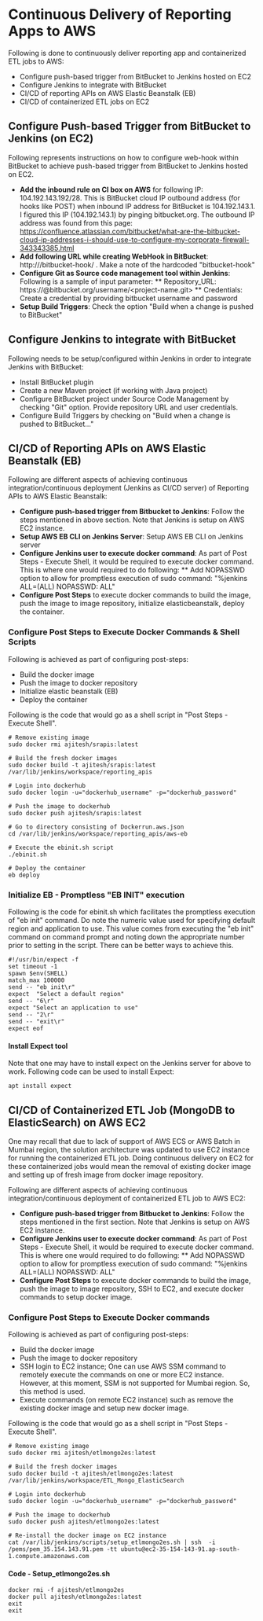 # Continuous Delivery of Reporting Apps to AWS 

Following is done to continuously deliver reporting app and containerized ETL jobs to AWS:

* Configure push-based trigger from BitBucket to Jenkins hosted on EC2
* Configure Jenkins to integrate with BitBucket
* CI/CD of reporting APIs on AWS Elastic Beanstalk (EB)
* CI/CD of containerized ETL jobs on EC2


## Configure Push-based Trigger from BitBucket to Jenkins (on EC2)

Following represents instructions on how to configure web-hook within BitBucket to achieve push-based trigger from BitBucket to Jenkins hosted on EC2.

* **Add the inbound rule on CI box on AWS** for following IP: 104.192.143.192/28. This is BitBucket cloud IP outbound address (for hooks like POST) when inbound IP address for BitBucket is 104.192.143.1. I figured this IP (104.192.143.1) by pinging bitbucket.org. The outbound IP address was found from this page: https://confluence.atlassian.com/bitbucket/what-are-the-bitbucket-cloud-ip-addresses-i-should-use-to-configure-my-corporate-firewall-343343385.html
* **Add following URL while creating WebHook in BitBucket**:  http://<jenkin-project-url>/bitbucket-hook/ . Make a note of the hardcoded "bitbucket-hook" 
* **Configure Git as Source code management tool within Jenkins**: Following is a sample of input parameter:
** Repository_URL: https://<username>@bitbucket.org/username/<project-name.git>
** Credentials: Create a credential by providing bitbucket username and password
* **Setup Build Triggers**:  Check the option "Build when a change is pushed to BitBucket"

## Configure Jenkins to integrate with BitBucket

Following needs to be setup/configured within Jenkins in order to integrate Jenkins with BitBucket:

* Install BitBucket plugin
* Create a new Maven project (if working with Java project) 
* Configure BitBucket project under Source Code Management by checking "Git" option. Provide repository URL and user credentials.
* Configure Build Triggers by checking on "Build when a change is pushed to BitBucket..."
 

## CI/CD of Reporting APIs on AWS Elastic Beanstalk (EB)

Following are different aspects of achieving continuous integration/continuous deployment (Jenkins as CI/CD server) of Reporting APIs to AWS Elastic Beanstalk:

* **Configure push-based trigger from Bitbucket to Jenkins**: Follow the steps mentioned in above section. Note that Jenkins is setup on AWS EC2 instance. 
* **Setup AWS EB CLI on Jenkins Server**: Setup AWS EB CLI on Jenkins server
* **Configure Jenkins user to execute docker command**: As part of Post Steps - Execute Shell, it would be required to execute docker command. This is where one would required to do following:
** Add  NOPASSWD option to allow for promptless execution of sudo command: "%jenkins ALL=(ALL) NOPASSWD: ALL" 
* **Configure Post Steps** to execute docker commands to build the image, push the image to image repository, initialize elasticbeanstalk, deploy the container.

### Configure Post Steps to Execute Docker Commands & Shell Scripts
 
Following is achieved as part of configuring post-steps:

* Build the docker image
* Push the image to docker repository
* Initialize elastic beanstalk (EB)
* Deploy the container

Following is the code that would go as a shell script in "Post Steps - Execute Shell". 

```
# Remove existing image
sudo docker rmi ajitesh/srapis:latest

# Build the fresh docker images
sudo docker build -t ajitesh/srapis:latest /var/lib/jenkins/workspace/reporting_apis

# Login into dockerhub
sudo docker login -u="dockerhub_username" -p="dockerhub_password"

# Push the image to dockerhub
sudo docker push ajitesh/srapis:latest

# Go to directory consisting of Dockerrun.aws.json
cd /var/lib/jenkins/workspace/reporting_apis/aws-eb

# Execute the ebinit.sh script
./ebinit.sh

# Deploy the container
eb deploy
```

### Initialize EB - Promptless "EB INIT" execution

Following is the code for ebinit.sh which facilitates the promptless execution of "eb init" command. Do note the numeric value used for specifying default region and application to use. This value comes from executing the "eb init" command on command prompt and noting down the appropriate number prior to setting in the script. There can be better ways to achieve this. 

```
#!/usr/bin/expect -f
set timeout -1
spawn $env(SHELL)
match_max 100000
send -- "eb init\r"
expect  "Select a default region"
send -- "6\r"
expect "Select an application to use"
send -- "2\r"
send -- "exit\r"
expect eof
```

#### Install Expect tool
Note that one may have to install expect on the Jenkins server for above to work. Following code can be used to install Expect:
```
apt install expect
```

## CI/CD of Containerized ETL Job (MongoDB to ElasticSearch) on AWS EC2

One may recall that due to lack of support of AWS ECS or AWS Batch in Mumbai region, the solution architecture was updated to use EC2 instance for running the containerized ETL job. Doing continuous delivery on EC2 for these containerized jobs would mean the removal of existing docker image and setting up of fresh image from docker image repository. 
 
Following are different aspects of achieving continuous integration/continuous deployment of containerized ETL job to AWS EC2:

* **Configure push-based trigger from Bitbucket to Jenkins**: Follow the steps mentioned in the first section. Note that Jenkins is setup on AWS EC2 instance. 
* **Configure Jenkins user to execute docker command**: As part of Post Steps - Execute Shell, it would be required to execute docker command. This is where one would required to do following:
** Add  NOPASSWD option to allow for promptless execution of sudo command: "%jenkins ALL=(ALL) NOPASSWD: ALL" 
* **Configure Post Steps** to execute docker commands to build the image, push the image to image repository, SSH to EC2, and execute docker commands to  setup docker image.

### Configure Post Steps to Execute Docker commands
 
Following is achieved as part of configuring post-steps:

* Build the docker image
* Push the image to docker repository
* SSH login to EC2 instance; One can use AWS SSM command to remotely execute the commands on one or more EC2 instance. However, at this moment, SSM is not supported for Mumbai region. So, this method is used.
* Execute commands (on remote EC2 instance) such as remove the existing docker image and setup new docker image.

Following is the code that would go as a shell script in "Post Steps - Execute Shell". 
```
# Remove existing image
sudo docker rmi ajitesh/etlmongo2es:latest

# Build the fresh docker images
sudo docker build -t ajitesh/etlmongo2es:latest /var/lib/jenkins/workspace/ETL_Mongo_ElasticSearch

# Login into dockerhub
sudo docker login -u="dockerhub_username" -p="dockerhub_password"

# Push the image to dockerhub
sudo docker push ajitesh/etlmongo2es:latest

# Re-install the docker image on EC2 instance
cat /var/lib/jenkins/scripts/setup_etlmongo2es.sh | ssh  -i /pems/pem_35.154.143.91.pem -tt ubuntu@ec2-35-154-143-91.ap-south-1.compute.amazonaws.com
```

#### Code - Setup_etlmongo2es.sh
```
docker rmi -f ajitesh/etlmongo2es
docker pull ajitesh/etlmongo2es:latest
exit
exit
```

